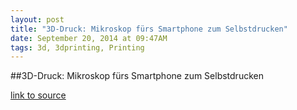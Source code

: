 ```yaml
---
layout: post
title: "3D-Druck: Mikroskop fürs Smartphone zum Selbstdrucken"
date: September 20, 2014 at 09:47AM
tags: 3d, 3dprinting, Printing
---
```

##3D-Druck: Mikroskop fürs Smartphone zum Selbstdrucken

[link to source](http://ift.tt/1wvc5Mz) 
